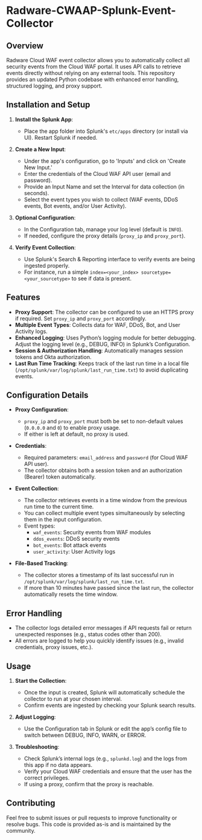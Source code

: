 # Radware-CWAAP-Splunk-Event-Collector

## Overview

Radware Cloud WAF event collector allows you to automatically collect all security events from the Cloud WAF portal. It uses API calls to retrieve events directly without relying on any external tools. This repository provides an updated Python codebase with enhanced error handling, structured logging, and proxy support.

## Installation and Setup

1. **Install the Splunk App**:
   - Place the app folder into Splunk's `etc/apps` directory (or install via UI). Restart Splunk if needed.

2. **Create a New Input**:
   - Under the app's configuration, go to 'Inputs' and click on 'Create New Input.'
   - Enter the credentials of the Cloud WAF API user (email and password).
   - Provide an Input Name and set the Interval for data collection (in seconds).
   - Select the event types you wish to collect (WAF events, DDoS events, Bot events, and/or User Activity).

3. **Optional Configuration**:
   - In the Configuration tab, manage your log level (default is `INFO`).
   - If needed, configure the proxy details (`proxy_ip` and `proxy_port`).

4. **Verify Event Collection**:
   - Use Splunk's Search & Reporting interface to verify events are being ingested properly.
   - For instance, run a simple `index=<your_index> sourcetype=<your_sourcetype>` to see if data is present.

## Features

- **Proxy Support**: The collector can be configured to use an HTTPS proxy if required. Set `proxy_ip` and `proxy_port` accordingly.
- **Multiple Event Types**: Collects data for WAF, DDoS, Bot, and User Activity logs.
- **Enhanced Logging**: Uses Python’s logging module for better debugging. Adjust the logging level (e.g., DEBUG, INFO) in Splunk’s Configuration.
- **Session & Authorization Handling**: Automatically manages session tokens and Okta authorization.
- **Last Run Time Tracking**: Keeps track of the last run time in a local file (`/opt/splunk/var/log/splunk/last_run_time.txt`) to avoid duplicating events.

## Configuration Details

- **Proxy Configuration**:
  - `proxy_ip` and `proxy_port` must both be set to non-default values (`0.0.0.0` and `0`) to enable proxy usage.
  - If either is left at default, no proxy is used.

- **Credentials**:
  - Required parameters: `email_address` and `password` (for Cloud WAF API user).
  - The collector obtains both a session token and an authorization (Bearer) token automatically.

- **Event Collection**:
  - The collector retrieves events in a time window from the previous run time to the current time.
  - You can collect multiple event types simultaneously by selecting them in the input configuration.
  - Event types:
    - `waf_events`: Security events from WAF modules
    - `ddos_events`: DDoS security events
    - `bot_events`: Bot attack events
    - `user_activity`: User Activity logs

- **File-Based Tracking**:
  - The collector stores a timestamp of its last successful run in `/opt/splunk/var/log/splunk/last_run_time.txt`.
  - If more than 10 minutes have passed since the last run, the collector automatically resets the time window.

## Error Handling

- The collector logs detailed error messages if API requests fail or return unexpected responses (e.g., status codes other than 200).
- All errors are logged to help you quickly identify issues (e.g., invalid credentials, proxy issues, etc.).

## Usage

1. **Start the Collection**:
   - Once the input is created, Splunk will automatically schedule the collector to run at your chosen interval.
   - Confirm events are ingested by checking your Splunk search results.

2. **Adjust Logging**:
   - Use the Configuration tab in Splunk or edit the app’s config file to switch between DEBUG, INFO, WARN, or ERROR.

3. **Troubleshooting**:
   - Check Splunk’s internal logs (e.g., `splunkd.log`) and the logs from this app if no data appears.
   - Verify your Cloud WAF credentials and ensure that the user has the correct privileges.
   - If using a proxy, confirm that the proxy is reachable.

## Contributing

Feel free to submit issues or pull requests to improve functionality or resolve bugs. This code is provided as-is and is maintained by the community.
